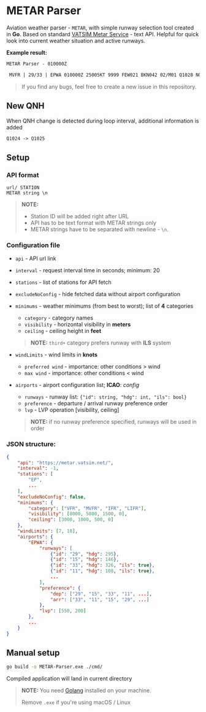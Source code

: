 # METAR Parser
Aviation weather parser - `METAR`, with simple runway selection tool created in **Go**. Based on standard [VATSIM Metar Service](https://metar.vatsim.net/) - text API. Helpful for quick look into current weather situation and active runways.

**Example result:**
```txt
METAR Parser - 010000Z

 MVFR | 29/33 | EPWA 010000Z 25005KT 9999 FEW021 BKN042 02/M01 Q1028 NOSIG
```

> If you find any bugs, feel free to create a new issue in this repository.

## New QNH
When QNH change is detected during loop interval, additional information is added
```txt
Q1024 -> Q1025
```

## Setup
### API format
```
url/ STATION
METAR string \n
```
> **NOTE:** 
> - Station ID will be added right after URL
> - API has to be text format with METAR strings only
> - METAR strings have to be separated with newline - `\n`. 

### Configuration file
- `api` - API url link

- `interval` - request interval time in seconds; minimum: 20

- `stations` - list of stations for API fetch

- `excludeNoConfig` - hide fetched data without airport configuration

- `minimums` - weather minimums (from best to worst); list of **4** categories
    - `category` - category names
    - `visibility` - horizontal visibility in **meters** 
    - `ceiling` - ceiling height in **feet**
    > **NOTE:** `third+` category prefers runway with **ILS** system

- `windLimits` - wind limits in **knots**
    - `preferred wind` - importance: other conditions > wind
    - `max wind` - importance: other conditions < wind

- `airports` - airport configuration list; **ICAO**: *config*
    - `runways` - runway list: `{"id": string, "hdg": int, "ils": bool}`
    - `preference` - departure / arrival runway preference order
    - `lvp` - LVP operation [visibility, ceiling]
    > **NOTE:** if no runway preference specified, runways will be used in order


### JSON structure:
```json
{
    "api": "https://metar.vatsim.net/",
    "interval": -1,
    "stations": [
        "EP",
        ...
    ],
    "excludeNoConfig": false,
    "minimums": {
        "category": ["VFR", "MVFR", "IFR", "LIFR"],
        "visibility": [8000, 5000, 1500, 0],
        "ceiling": [3000, 1000, 500, 0]
    },
    "windLimits": [7, 18],
    "airports": {
        "EPWA": {
            "runways": [
                {"id": "29", "hdg": 295},
                {"id": "15", "hdg": 146},
                {"id": "33", "hdg": 326, "ils": true},
                {"id": "11", "hdg": 108, "ils": true},
                ...
            ],
            "preference": {
                "dep": ["29", "15", "33", "11", ...],
                "arr": ["33", "11", "15", "29", ...]
            },
            "lvp": [550, 200]
        },
        ...
    }
}
```

## Manual setup
```bash
go build -o METAR-Parser.exe ./cmd/
```

Compiled application will land in current directory

> **NOTE:** You need [Golang](https://go.dev/dl/) installed on your machine.
> 
> Remove `.exe` if you're using macOS / Linux
